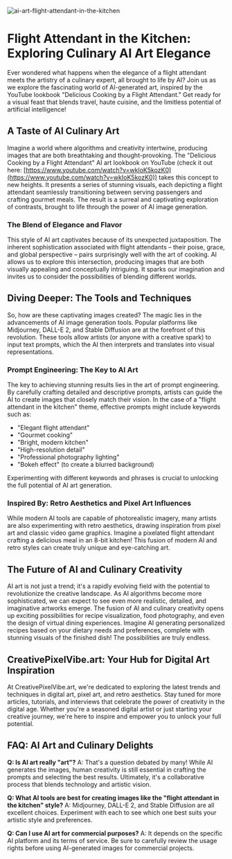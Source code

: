 ![ai-art-flight-attendant-in-the-kitchen](https://images.pexels.com/photos/8849289/pexels-photo-8849289.jpeg?auto=compress&cs=tinysrgb&fit=crop&h=627&w=1200)

# Flight Attendant in the Kitchen: Exploring Culinary AI Art Elegance

Ever wondered what happens when the elegance of a flight attendant meets the artistry of a culinary expert, all brought to life by AI? Join us as we explore the fascinating world of AI-generated art, inspired by the YouTube lookbook "Delicious Cooking by a Flight Attendant." Get ready for a visual feast that blends travel, haute cuisine, and the limitless potential of artificial intelligence!

## A Taste of AI Culinary Art

Imagine a world where algorithms and creativity intertwine, producing images that are both breathtaking and thought-provoking. The "Delicious Cooking by a Flight Attendant" AI art lookbook on YouTube (check it out here: [https://www.youtube.com/watch?v=wkIoK5kozK0](https://www.youtube.com/watch?v=wkIoK5kozK0)) takes this concept to new heights. It presents a series of stunning visuals, each depicting a flight attendant seamlessly transitioning between serving passengers and crafting gourmet meals. The result is a surreal and captivating exploration of contrasts, brought to life through the power of AI image generation.

### The Blend of Elegance and Flavor

This style of AI art captivates because of its unexpected juxtaposition. The inherent sophistication associated with flight attendants – their poise, grace, and global perspective – pairs surprisingly well with the art of cooking. AI allows us to explore this intersection, producing images that are both visually appealing and conceptually intriguing. It sparks our imagination and invites us to consider the possibilities of blending different worlds.

## Diving Deeper: The Tools and Techniques

So, how are these captivating images created? The magic lies in the advancements of AI image generation tools. Popular platforms like Midjourney, DALL-E 2, and Stable Diffusion are at the forefront of this revolution. These tools allow artists (or anyone with a creative spark) to input text prompts, which the AI then interprets and translates into visual representations.

### Prompt Engineering: The Key to AI Art

The key to achieving stunning results lies in the art of prompt engineering. By carefully crafting detailed and descriptive prompts, artists can guide the AI to create images that closely match their vision. In the case of a "flight attendant in the kitchen" theme, effective prompts might include keywords such as:

*   "Elegant flight attendant"
*   "Gourmet cooking"
*   "Bright, modern kitchen"
*   "High-resolution detail"
*   "Professional photography lighting"
*   "Bokeh effect" (to create a blurred background)

Experimenting with different keywords and phrases is crucial to unlocking the full potential of AI art generation.

### Inspired By: Retro Aesthetics and Pixel Art Influences

While modern AI tools are capable of photorealistic imagery, many artists are also experimenting with retro aesthetics, drawing inspiration from pixel art and classic video game graphics. Imagine a pixelated flight attendant crafting a delicious meal in an 8-bit kitchen! This fusion of modern AI and retro styles can create truly unique and eye-catching art.

## The Future of AI and Culinary Creativity

AI art is not just a trend; it's a rapidly evolving field with the potential to revolutionize the creative landscape. As AI algorithms become more sophisticated, we can expect to see even more realistic, detailed, and imaginative artworks emerge. The fusion of AI and culinary creativity opens up exciting possibilities for recipe visualization, food photography, and even the design of virtual dining experiences. Imagine AI generating personalized recipes based on your dietary needs and preferences, complete with stunning visuals of the finished dish! The possibilities are truly endless.

## CreativePixelVibe.art: Your Hub for Digital Art Inspiration

At CreativePixelVibe.art, we're dedicated to exploring the latest trends and techniques in digital art, pixel art, and retro aesthetics. Stay tuned for more articles, tutorials, and interviews that celebrate the power of creativity in the digital age. Whether you're a seasoned digital artist or just starting your creative journey, we're here to inspire and empower you to unlock your full potential.

## FAQ: AI Art and Culinary Delights

**Q: Is AI art really "art"?**
A: That's a question debated by many! While AI generates the images, human creativity is still essential in crafting the prompts and selecting the best results. Ultimately, it's a collaborative process that blends technology and artistic vision.

**Q: What AI tools are best for creating images like the "flight attendant in the kitchen" style?**
A: Midjourney, DALL-E 2, and Stable Diffusion are all excellent choices. Experiment with each to see which one best suits your artistic style and preferences.

**Q: Can I use AI art for commercial purposes?**
A: It depends on the specific AI platform and its terms of service. Be sure to carefully review the usage rights before using AI-generated images for commercial projects.
